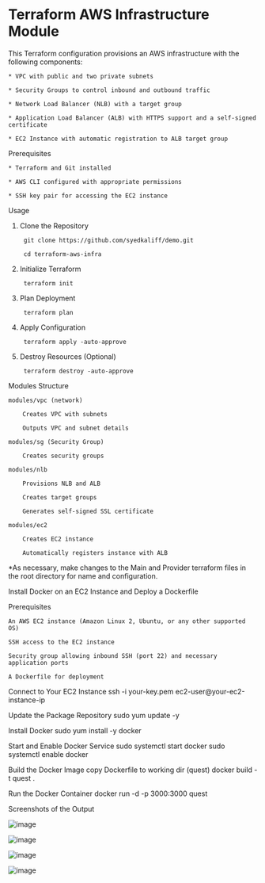 # Terraform AWS Infrastructure Module

This Terraform configuration provisions an AWS infrastructure with the following components:

	* VPC with public and two private subnets

	* Security Groups to control inbound and outbound traffic

	* Network Load Balancer (NLB) with a target group

	* Application Load Balancer (ALB) with HTTPS support and a self-signed certificate

	* EC2 Instance with automatic registration to ALB target group


Prerequisites

	* Terraform and Git installed 

	* AWS CLI configured with appropriate permissions

	* SSH key pair for accessing the EC2 instance


Usage

1. Clone the Repository

 		git clone https://github.com/syedkaliff/demo.git

 		cd terraform-aws-infra

2. Initialize Terraform

 		terraform init

3. Plan Deployment

 		terraform plan

4. Apply Configuration

 		terraform apply -auto-approve

5. Destroy Resources (Optional)

   	 	terraform destroy -auto-approve


Modules Structure

	modules/vpc (network)

		Creates VPC with subnets

		Outputs VPC and subnet details

	modules/sg (Security Group)

		Creates security groups

	modules/nlb

		Provisions NLB and ALB

		Creates target groups

		Generates self-signed SSL certificate

	modules/ec2

		Creates EC2 instance

		Automatically registers instance with ALB
 

	
 *As necessary, make changes to the Main and Provider terraform files in the root directory for name and configuration.


Install Docker on an EC2 Instance and Deploy a Dockerfile

Prerequisites

	An AWS EC2 instance (Amazon Linux 2, Ubuntu, or any other supported OS)

	SSH access to the EC2 instance

	Security group allowing inbound SSH (port 22) and necessary application ports

	A Dockerfile for deployment

Connect to Your EC2 Instance
	ssh -i your-key.pem ec2-user@your-ec2-instance-ip

Update the Package Repository
	sudo yum update -y

Install Docker
	sudo yum install -y docker

Start and Enable Docker Service
	sudo systemctl start docker
	sudo systemctl enable docker

Build the Docker Image
	copy Dockerfile to working dir (quest)
	docker build -t quest .

Run the Docker Container
	docker run -d -p 3000:3000 quest

Screenshots of the Output

![image](https://github.com/user-attachments/assets/e63d6fc3-d299-4c73-957a-ad5fbbc4c35b)

![image](https://github.com/user-attachments/assets/a7476a8e-3bf3-4a6b-abc0-f2cd80fa622d)

![image](https://github.com/user-attachments/assets/8c7d4cf3-1273-4cb4-b86b-6dc8c22bd54a)

![image](https://github.com/user-attachments/assets/488e2819-2470-45b5-bc0c-9ee0699a453c)



